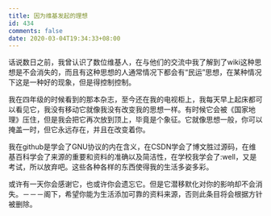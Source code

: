 ```yaml
---
title: 因为维基发起的理想
id: 434
comments: false
date: 2020-03-04T19:34:33+08:00
---
```



话说数日之前，我曾认识了数位维基人，在与他们的交流中我了解到了wiki这种思想是不会消失的，而且有这种思想的人通常情况下都会有“民运”思想，在某种情况下这是一种好的现象，但是得控制控制。

我在四年级的时候看到的那本杂志，至今还在我的电视柜上，我每天早上起床都可以看见它，我没有移动它就像我没有改变我的思想一样。有时候它会被《国家地理》压住，但是我会把它再次放到顶上，毕竟是个象征。它就像思想一般，你可以掩盖一时，但它永远存在，并且在改变着你。

我在github是学会了GNU协议的内在含义，在CSDN学会了博文胜过源码，在维基百科学会了来源的重要和资料的准确以及简洁性，在学校我学会了:well，又是考试，所以放弃吧。这些各种各样的东西使得我的生活多姿多彩。

或许有一天你会感谢它，也或许你会遗忘它。但是它潜移默化对你的影响却不会消失。－－－阁下，希望你能为生活添加可靠的资料来源，否则此条目将会根据方针被删除。